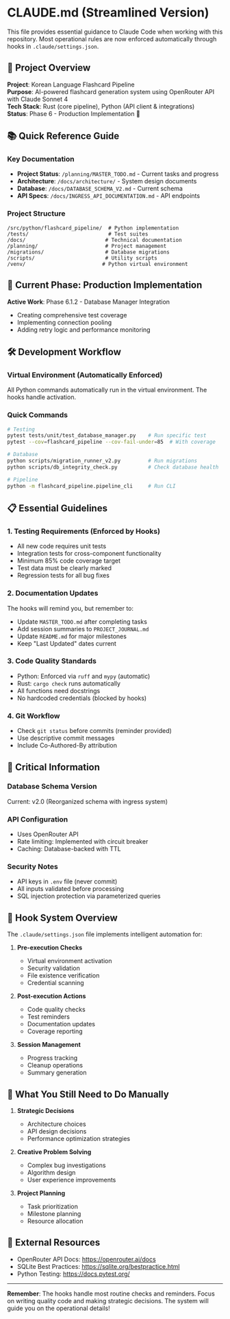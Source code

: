 # CLAUDE.md (Streamlined Version)

This file provides essential guidance to Claude Code when working with this repository. Most operational rules are now enforced automatically through hooks in `.claude/settings.json`.

## 🎯 Project Overview

**Project**: Korean Language Flashcard Pipeline  
**Purpose**: AI-powered flashcard generation system using OpenRouter API with Claude Sonnet 4  
**Tech Stack**: Rust (core pipeline), Python (API client & integrations)  
**Status**: Phase 6 - Production Implementation 🚧

## 📚 Quick Reference Guide

### Key Documentation
- **Project Status**: `/planning/MASTER_TODO.md` - Current tasks and progress
- **Architecture**: `/docs/architecture/` - System design documents
- **Database**: `/docs/DATABASE_SCHEMA_V2.md` - Current schema
- **API Specs**: `/docs/INGRESS_API_DOCUMENTATION.md` - API endpoints

### Project Structure
```
/src/python/flashcard_pipeline/  # Python implementation
/tests/                          # Test suites
/docs/                          # Technical documentation
/planning/                      # Project management
/migrations/                    # Database migrations
/scripts/                       # Utility scripts
/venv/                         # Python virtual environment
```

## 🔄 Current Phase: Production Implementation

**Active Work**: Phase 6.1.2 - Database Manager Integration
- Creating comprehensive test coverage
- Implementing connection pooling
- Adding retry logic and performance monitoring

## 🛠️ Development Workflow

### Virtual Environment (Automatically Enforced)
All Python commands automatically run in the virtual environment. The hooks handle activation.

### Quick Commands
```bash
# Testing
pytest tests/unit/test_database_manager.py    # Run specific test
pytest --cov=flashcard_pipeline --cov-fail-under=85  # With coverage

# Database
python scripts/migration_runner_v2.py         # Run migrations
python scripts/db_integrity_check.py          # Check database health

# Pipeline
python -m flashcard_pipeline.pipeline_cli     # Run CLI
```

## 📋 Essential Guidelines

### 1. **Testing Requirements** (Enforced by Hooks)
- All new code requires unit tests
- Integration tests for cross-component functionality
- Minimum 85% code coverage target
- Test data must be clearly marked
- Regression tests for all bug fixes

### 2. **Documentation Updates**
The hooks will remind you, but remember to:
- Update `MASTER_TODO.md` after completing tasks
- Add session summaries to `PROJECT_JOURNAL.md`
- Update `README.md` for major milestones
- Keep "Last Updated" dates current

### 3. **Code Quality Standards**
- Python: Enforced via `ruff` and `mypy` (automatic)
- Rust: `cargo check` runs automatically
- All functions need docstrings
- No hardcoded credentials (blocked by hooks)

### 4. **Git Workflow**
- Check `git status` before commits (reminder provided)
- Use descriptive commit messages
- Include Co-Authored-By attribution

## 🚨 Critical Information

### Database Schema Version
Current: v2.0 (Reorganized schema with ingress system)

### API Configuration
- Uses OpenRouter API
- Rate limiting: Implemented with circuit breaker
- Caching: Database-backed with TTL

### Security Notes
- API keys in `.env` file (never commit)
- All inputs validated before processing
- SQL injection protection via parameterized queries

## 🎯 Hook System Overview

The `.claude/settings.json` file implements intelligent automation for:

1. **Pre-execution Checks**
   - Virtual environment activation
   - Security validation
   - File existence verification
   - Credential scanning

2. **Post-execution Actions**
   - Code quality checks
   - Test reminders
   - Documentation updates
   - Coverage reporting

3. **Session Management**
   - Progress tracking
   - Cleanup operations
   - Summary generation

## 📝 What You Still Need to Do Manually

1. **Strategic Decisions**
   - Architecture choices
   - API design decisions
   - Performance optimization strategies

2. **Creative Problem Solving**
   - Complex bug investigations
   - Algorithm design
   - User experience improvements

3. **Project Planning**
   - Task prioritization
   - Milestone planning
   - Resource allocation

## 🔗 External Resources

- OpenRouter API Docs: https://openrouter.ai/docs
- SQLite Best Practices: https://sqlite.org/bestpractice.html
- Python Testing: https://docs.pytest.org/

---

**Remember**: The hooks handle most routine checks and reminders. Focus on writing quality code and making strategic decisions. The system will guide you on the operational details!